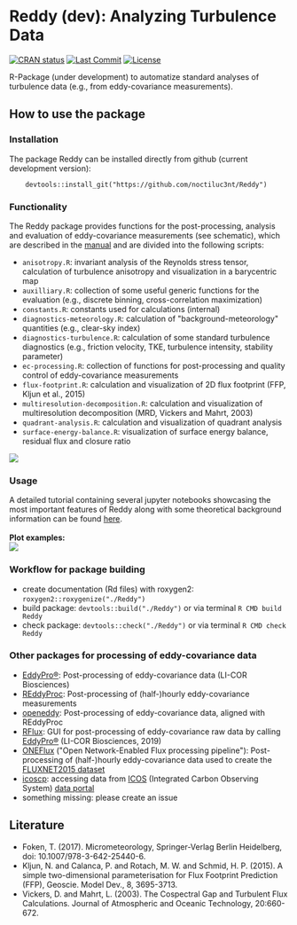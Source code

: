 # Reddy (dev): Analyzing Turbulence Data
<!-- badges: start --> 
[![CRAN status](https://www.r-pkg.org/badges/version/Reddy)](https://cran.r-project.org/package=Reddy)
[![Last Commit](https://img.shields.io/github/last-commit/noctiluc3nt/Reddy)](https://github.com/noctiluc3nt/Reddy)
[![License](https://eddelbuettel.github.io/badges/GPL2+.svg)](https://www.gnu.org/licenses/gpl-2.0.html)
<!-- badges: end -->

R-Package (under development) to automatize standard analyses of turbulence data (e.g., from eddy-covariance measurements). 


## How to use the package

### Installation
The package Reddy can be installed directly from github (current development version):
```
    devtools::install_git("https://github.com/noctiluc3nt/Reddy")
```

### Functionality
The Reddy package provides functions for the post-processing, analysis and evaluation of eddy-covariance measurements (see schematic), which are described in the [manual](https://github.com/noctiluc3nt/Reddy/tree/main/inst/figures/Reddy-manual.pdf) and are divided into the following scripts:
- `anisotropy.R`: invariant analysis of the Reynolds stress tensor, calculation of turbulence anisotropy and visualization in a barycentric map
- `auxilliary.R`: collection of some useful generic functions for the evaluation (e.g., discrete binning, cross-correlation maximization)
- `constants.R`: constants used for calculations (internal)
- `diagnostics-meteorology.R`: calculation of "background-meteorology" quantities (e.g., clear-sky index)
- `diagnostics-turbulence.R`: calculation of some standard turbulence diagnostics (e.g., friction velocity, TKE, turbulence intensity, stability parameter)
- `ec-processing.R`: collection of functions for post-processing and quality control of eddy-covariance measurements
- `flux-footprint.R`: calculation and visualization of 2D flux footprint (FFP, Kljun et al., 2015)
- `multiresolution-decomposition.R`: calculation and visualization of multiresolution decomposition (MRD, Vickers and Mahrt, 2003)
- `quadrant-analysis.R`: calculation and visualization of quadrant analysis
- `surface-energy-balance.R`: visualization of surface energy balance, residual flux and closure ratio

<image src="./inst/figures/schema.png">


### Usage
A detailed tutorial containing several jupyter notebooks showcasing the most important features of Reddy along with some theoretical background information can be found [here](https://github.com/noctiluc3nt/ec_analyze).<br><br>
**Plot examples:**<br>
<image src="./inst/figures/reddy_showcase.png">

### Workflow for package building
- create documentation (Rd files) with roxygen2: `roxygen2::roxygenize("./Reddy")` 
- build package: `devtools::build("./Reddy")` or via terminal `R CMD build Reddy`
- check package: `devtools::check("./Reddy")` or via terminal `R CMD check Reddy`

### Other packages for processing of eddy-covariance data
- [EddyPro®](https://github.com/LI-COR-Environmental/eddypro-engine): Post-processing of eddy-covariance data (LI-COR Biosciences)
- [REddyProc](https://cran.r-project.org/web/packages/REddyProc/index.html): Post-processing of (half-)hourly eddy-covariance measurements
- [openeddy](https://github.com/lsigut/openeddy): Post-processing of eddy-covariance data, aligned with REddyProc
- [RFlux](https://github.com/domvit81/RFlux/): GUI for post-processing of eddy-covariance raw data by calling [EddyPro®](https://github.com/LI-COR-Environmental/eddypro-engine) (LI-COR Biosciences, 2019)
- [ONEFlux](https://github.com/fluxnet/ONEFlux) ("Open Network-Enabled Flux processing pipeline"): Post-processing of (half-)hourly eddy-covariance data used to create the [FLUXNET2015 dataset](https://fluxnet.org/data/fluxnet2015-dataset/)
- [icoscp](https://pypi.org/project/icoscp/): accessing data from [ICOS](https://www.icos-cp.eu/) (Integrated Carbon Observing System) [data portal](https://data.icos-cp.eu/portal/#%7B%22filterCategories%22:%7B%22project%22:%5B%22icos%22%5D,%22level%22:%5B1,2%5D,%22stationclass%22:%5B%22ICOS%22%5D%7D%7D)
- something missing: please create an issue


## Literature
- Foken, T. (2017). Micrometeorology, Springer-Verlag Berlin Heidelberg, doi: 10.1007/978-3-642-25440-6.
- Kljun, N. and Calanca, P. and Rotach, M. W. and Schmid, H. P. (2015). A simple two-dimensional parameterisation for Flux Footprint
Prediction (FFP), Geoscie. Model Dev., 8, 3695-3713.
- Vickers, D. and Mahrt, L. (2003). The Cospectral Gap and Turbulent Flux Calculations. Journal of Atmospheric and Oceanic Technology, 20:660-672.
